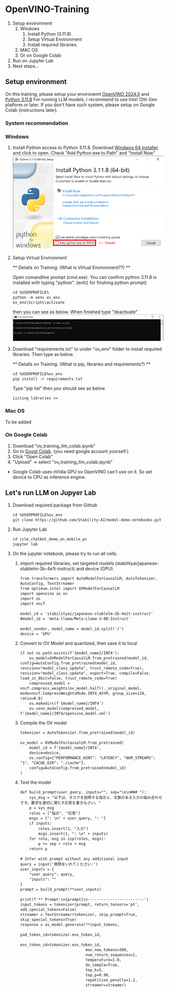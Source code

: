 # OpenVINO-Training
1. Setup environment
   1. Windows
      1. Install Python (3.11.8)
      2. Setup Virtual Environment
      3. Install required libraries.
   3. MAC OS
   4. Or on Google Colab
3. Run on Jupyter Lab
4. Next steps...

## Setup environment
On this training, please setup your environemt [OpenVINO 2024.0](https://www.intel.com/content/www/us/en/developer/articles/release-notes/openvino/2024-0.html) and [Python 3.11.8](https://www.python.org/downloads/release/python-3118/) 
For running LLM models, I recommend to use Intel 12th Gen platform or later. If you don't have such system, please setup on Google Colab (instructions later). 
### System recommendation


### Windows
1. Install Python
   access to Python 3.11.8. Download [Windwos 64 installer](https://www.python.org/ftp/python/3.11.8/python-3.11.8-amd64.exe) and click to open.
   Check "Add Python.exe to Path" and "Install Now"
   ![](python_installer.png)

2. Setup Virtual Environment
   
   ** Details on Training: (What is Virtual Environment??) **
   
   Open comandline prompt (cmd.exe). You can confirm python 3.11.8 is installed with typing "python". (exit() for finshing python prompt)
   ```
   cd %USERPROFILE%
   python -m venv ov_env
   ov_env\Scripts\activate
   ```
   then you can see as below. When finished type "deactivate"
   ![](venv.png)

3. Download "requirements.txt" to under "ov_env" folder to install required libraries. Then type as below.

   ** Details on Training: (What is pip, libraries and requirements?) **
   
   ```
   cd %USERPROFILE%ov_env
   pip install -r requirements.txt
   ```

   Type "pip list" then you should see as below
   ```
   Listing libraries <= 
   ```

### Mac OS
To be added
### On Google Colab
1. Download "ov_training_llm_colab.ipynb"
2. Go to [Googl Colab](https://colab.google/). (you need google account yourself.)
3. Click "Open Colab"
4. "Upload" -> select "ov_training_llm_colab.ipynb"

* Google Colab uses nVidia GPU so OpenVINO can't use on it. So set device to CPU as inference engine. 


## Let's run LLM on Jupyer Lab

1. Download required package from Github
   ```
   cd %USERPROFILE%ov_env
   git clone https://github.com/Stability-AI/model-demo-notebooks.git
   ```
2. Run Jupyter Lab
   ```
   cd jslm_chatbot_demo_on_mobile_pc
   jupyter lab
   ```
3. On the jupyter notebook, please try to run all cells.
   1. import required libraries, set targeted models (stabilityai/japanese-stablelm-3b-4e1t-instruct) and device (GPU).
      ```
      from transformers import AutoModelForCausalLM, AutoTokenizer, AutoConfig, TextStreamer
      from optimum.intel import OVModelForCausalLM
      import openvino as ov
      import os
      import nncf
      
      model_id = 'stabilityai/japanese-stablelm-3b-4e1t-instruct'
      #model_id = 'meta-llama/Meta-Llama-3-8B-Instruct'
      
      model_vendor, model_name = model_id.split('/')
      device = 'GPU'
      ```
  
   2. Convert to OV Model and quantized, then save it to local
      ```
      if not os.path.exists(f'{model_name}/INT4'):
          ov_model=OVModelForCausalLM.from_pretrained(model_id, config=AutoConfig.from_pretrained(model_id, revision="model_class_update", trust_remote_code=True), revision="model_class_update", export=True, compile=False, load_in_8bit=False, trust_remote_code=True)
          compressed_model = nncf.compress_weights(ov_model.half()._original_model, mode=nncf.CompressWeightsMode.INT4_ASYM, group_size=128, ratio=0.8)
          os.makedirs(f'{model_name}/INT4')
          ov.save_model(compressed_model, f'{model_name}/INT4/openvino_model.xml')
      ```

   3. Compile the OV model
      ```
      tokenizer = AutoTokenizer.from_pretrained(model_id)

      ov_model = OVModelForCausalLM.from_pretrained(
          model_id = f'{model_name}/INT4',
          device=device,
          ov_config={"PERFORMANCE_HINT": "LATENCY", "NUM_STREAMS": "1", "CACHE_DIR": "./cache"},
          config=AutoConfig.from_pretrained(model_id)
      )
      ```

   4. Test the model
      ```
      def build_prompt(user_query, inputs="", sep="\n\n### "):
          sys_msg = "以下は、タスクを説明する指示と、文脈のある入力の組み合わせです。要求を適切に満たす応答を書きなさい。"
          p = sys_msg
          roles = ["指示", "応答"]
          msgs = [": \n" + user_query, ": "]
          if inputs:
              roles.insert(1, "入力")
              msgs.insert(1, ": \n" + inputs)
          for role, msg in zip(roles, msgs):
              p += sep + role + msg
          return p

      # Infer with prompt without any additional input
      query = input('質問をいれてください:')
      user_inputs = {
          "user_query": query,
          "inputs": ""
      }
      prompt = build_prompt(**user_inputs)
      
      print(f'** Prompt:\n{prompt}\n-------------------------')
      input_tokens = tokenizer(prompt, return_tensors='pt', add_special_tokens=False)
      streamer = TextStreamer(tokenizer, skip_prompt=True, skip_special_tokens=True)
      response = ov_model.generate(**input_tokens, 
                                   pad_token_id=tokenizer.eos_token_id,
                                   eos_token_id=tokenizer.eos_token_id,
                                   max_new_tokens=300,
                                   num_return_sequences=1,
                                   temperature=1.0,
                                   do_sample=True,
                                   top_k=5,
                                   top_p=0.90,
                                   repetition_penalty=1.2,
                                   streamer=streamer)

      ```


      

   
   
